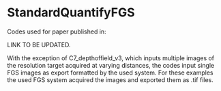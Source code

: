 # StandardQuantifyFGS

Codes used for paper published in:

LINK TO BE UPDATED.

With the exception of C7_depthoffield_v3, which inputs multiple images of the resolution target acquired at varying distances, the codes input single FGS images as export formatted by the used system. For these examples the used FGS system acquired the images and exported them as .tif files.  
